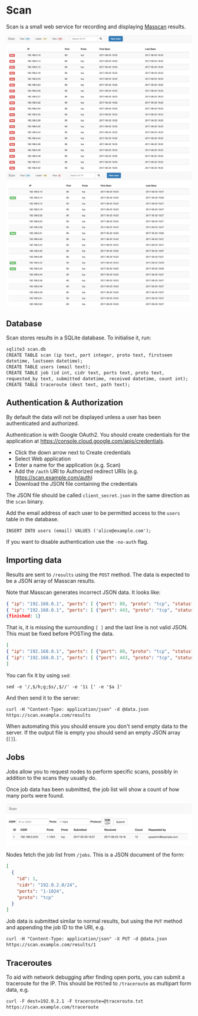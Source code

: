 # Scan

Scan is a small web service for recording and displaying [Masscan](https://github.com/robertdavidgraham/masscan) results.

![New data](/new_data.png)
![Updated data](/updated_data.png)

## Database

Scan stores results in a SQLite database. To initialise it, run:

```
sqlite3 scan.db
CREATE TABLE scan (ip text, port integer, proto text, firstseen datetime, lastseen datetime);
CREATE TABLE users (email text);
CREATE TABLE job (id int, cidr text, ports text, proto text, requested_by text, submitted datetime, received datetime, count int);
CREATE TABLE traceroute (dest text, path text);
```

## Authentication & Authorization

By default the data will not be displayed unless a user has been authenticated and authorized.

Authentication is with Google OAuth2. You should create credentials for the application at https://console.cloud.google.com/apis/credentials.

* Click the down arrow next to Create credentials
* Select Web application
* Enter a name for the application (e.g. Scan)
* Add the `/auth` URI to Authorized redirect URIs
  (e.g. https://scan.example.com/auth)
* Download the JSON file containing the credentials

The JSON file should be called `client_secret.json` in the same direction as the `scan` binary.

Add the email address of each user to be permitted access to the `users` table in the database.

```
INSERT INTO users (email) VALUES ('alice@example.com');
```

If you want to disable authentication use the `-no-auth` flag.

## Importing data

Results are sent to `/results` using the `POST` method. The data is expected to be
a JSON array of Masscan results.

Note that Masscan generates incorrect JSON data. It looks like:

```json
{ "ip": "192.168.0.1", "ports": [ {"port": 80, "proto": "tcp", "status": "open"} ] },
{ "ip": "192.168.0.1", "ports": [ {"port": 443, "proto": "tcp", "status": "open"} ] },
{finished: 1}
```

That is, it is missing the surrounding `[ ]` and the last line is not valid JSON.
This must be fixed before POSTing the data.

```json
[
{ "ip": "192.168.0.1", "ports": [ {"port": 80, "proto": "tcp", "status": "open"} ] },
{ "ip": "192.168.0.1", "ports": [ {"port": 443, "proto": "tcp", "status": "open"} ] }
]
```

You can fix it by using `sed`:

```
sed -e '/,$/h;g;$s/,$//' -e '1i [' -e '$a ]'
```

And then send it to the server:

```
curl -H "Content-Type: application/json" -d @data.json https://scan.example.com/results
```

When automating this you should ensure you don't send empty data to the server.
If the output file is empty you should send an empty JSON array (`[]`).

## Jobs

Jobs allow you to request nodes to perform specific scans, possibly in addition
to the scans they usually do.

Once job data has been submitted, the job list will show a count of how many
ports were found.

![Job list](/jobs.png)

Nodes fetch the job list from `/jobs`. This is a JSON document of the form:

```json
[
  {
    "id": 1,
    "cidr": "192.0.2.0/24",
    "ports": "1-1024",
    "proto": "tcp"
  }
]
```

Job data is submitted similar to normal results, but using the `PUT` method
and appending the job ID to the URI, e.g.

```
curl -H "Content-Type: application/json" -X PUT -d @data.json https://scan.example.com/results/1
```

## Traceroutes

To aid with network debugging after finding open ports, you can submit a
traceroute for the IP. This should be `POST`ed to `/traceroute` as multipart
form data, e.g.

```
curl -F dest=192.0.2.1 -F traceroute=@traceroute.txt https://scan.example.com/traceroute
```
